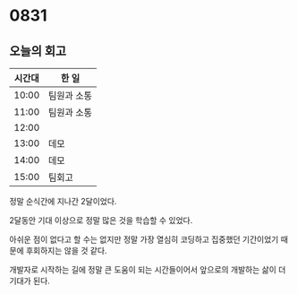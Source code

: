 # 0831

## 오늘의 회고

| 시간대 | 한 일       |
| ------ | ----------- |
| 10:00  | 팀원과 소통 |
| 11:00  | 팀원과 소통 |
| 12:00  |             |
| 13:00  | 데모        |
| 14:00  | 데모        |
| 15:00  | 팀회고      |

정말 순식간에 지나간 2달이었다. 

2달동안 기대 이상으로 정말 많은 것을 학습할 수 있었다. 

아쉬운 점이 없다고 할 수는 없지만 정말 가장 열심히 코딩하고 집중했던 기간이었기 때문에 후회하지는 않을 것 같다. 

개발자로 시작하는 길에 정말 큰 도움이 되는 시간들이어서 앞으로의 개발하는 삶이 더 기대가 된다. 